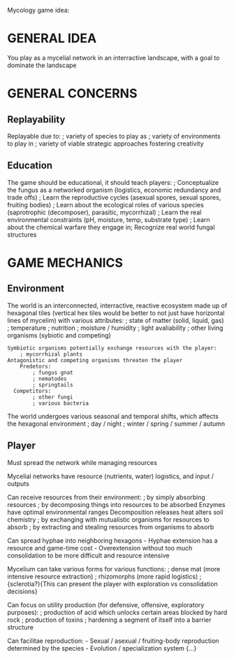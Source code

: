 Mycology game idea:

# GENERAL IDEA
You play as a mycelial network in an interractive landscape, with a goal to dominate the landscape


# GENERAL CONCERNS
## Replayability
Replayable due to:
    ; variety of species to play as
    ; variety of environments to play in
    ; variety of viable strategic approaches fostering creativity

## Education
The game should be educational, it should teach players:
    ; Conceptualize the fungus as a networked organism (logistics, economic redundancy and trade offs)
    ; Learn the reproductive cycles (asexual spores, sexual spores, fruiting bodies)
    ; Learn about the ecological roles of various species (saprotrophic (decomposer), parasitic, mycorrhizal)
    ; Learn the real environmental constraints (pH, moisture, temp, substrate type)
    ; Learn about the chemical warfare they engage in; Recognize real world fungal structures

# GAME MECHANICS
## Environment   
The world is an interconnected, interractive, reactive ecosystem made up of hexagonal tiles (vertical hex tiles would be better to not just have horizontal lines of mycelim) with various attributes:
    ; state of matter (solid, liquid, gas)
    ; temperature
    ; nutrition
    ; moisture / humidity
    ; light avaliability
    ; other living organisms (sybiotic and competing)

    Symbiotic organisms potentially exchange resources with the player:
        ; mycorrhizal plants
    Antagonistic and competing organisms threaten the player
        Predetors:
            ; fungus gnat
            ; nematodes
            ; springtails
      Competitors:
            ; other fungi
            ; various bacteria

    
The world undergoes various seasonal and temporal shifts, which affects the hexagonal environment
    ; day / night
    ; winter / spring / summer / autumn

## Player
Must spread the network while managing resources

Mycelial networks have resource (nutrients, water) logistics, and input / outputs

Can receive resources from their environment:
    ; by simply absorbing resources
    ; by decomposing things into resources to be absorbed
        Enzymes have optimal environmental ranges
        Decomposition releases heat alters soil chemistry
    ; by exchanging with mutualistic organisms for resources to absorb
    ; by extracting and stealing resources from organisms to absorb

        
Can spread hyphae into neighboring hexagons
    - Hyphae extension has a resource and game-time cost
    - Overextension without too much consolidation to be more difficult and resource intensive

            
Mycelium can take various forms for various functions:
    ; dense mat (more intensive resource extraction)
    ; rhizomorphs (more rapid logistics)
    ; {sclerotia?}{This can present the player with exploration vs consolidation decisions}

        
Can focus on utility production (for defensive, offensive, exploratory purposes):
    ; production of acid which unlocks certain areas blocked by hard rock
    ; production of toxins
    ; hardening a segment of itself into a barrier structure

        
Can facilitae reproduction:
    - Sexual / asexual / fruiting-body reproduction determined by the species
    - Evolution / specialization system {...}

    
